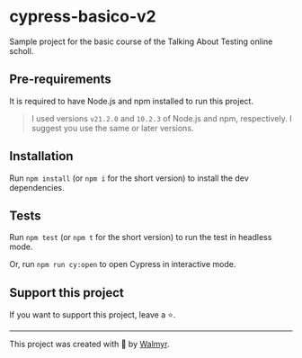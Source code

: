# cypress-basico-v2

Sample project for the basic course of the Talking About Testing online scholl.

## Pre-requirements

It is required to have Node.js and npm installed to run this project.

> I used versions `v21.2.0` and `10.2.3` of Node.js and npm, respectively. I suggest you use the same or later versions.

## Installation

Run `npm install` (or `npm i` for the short version) to install the dev dependencies.

## Tests

Run `npm test` (or `npm t` for the short version) to run the test in headless mode.

Or, run `npm run cy:open` to open Cypress in interactive mode.

## Support this project

If you want to support this project, leave a ⭐.

___

This project was created with 💚 by [Walmyr](https://walmyr.dev).